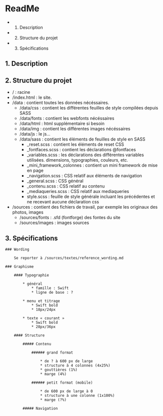 # ReadMe

* 1. Description
* 2. Structure du projet
* 3. Spécifications

## 1. Description

## 2. Structure du projet

* / : racine
* /index.html : le site.
* /data : contient toutes les données nécéssaires.
	* /data/css : contient les différentes feuilles de style compilées depuis SASS
	* /data/fonts : contient les webfonts nécéssaires
	* /data/html : html supplémentaire si besoin
	* /data/img : contient les différentes images nécéssaires
	* /data/js : le js…
	* /data/sass : contient les éléments de feuilles de style en SASS
		* _reset.scss : contient les éléments de reset CSS
		* _fontfaces.scss : contient les déclarations @fontfaces
		* _variables.scss : les déclarations des différentes variables utilisées. dimensions, typographies, couleurs, etc.
		* _mini_framework_colonnes : contient un mini framework de mise en page
		* _navigation.scss : CSS relatif aux éléments de navigation
		* _general.scss : CSS général
		* _contenu.scss : CSS relatif au contenu
		* _mediaqueries.scss : CSS relatif aux mediaqueries
		* style.scss : feuille de style générale incluant les précédentes et ne recevant aucune déclaration css
* /sources : contient des fichiers de travail, par exemple les originaux des photos, images
	* /sources/fonts : .sfd (fontforge) des fontes du site
	* /sources/images : images sources

## 3. Spécifications

	### Wording

		Se reporter à /sources/textes/reference_wording.md

	### Graphisme

		#### Typographie

			* général
				* famille : Swift
				* ligne de base : ?

			* menu et titrage
				* Swift bold
				* 18px/24px

			* texte « courant »
				* Swift bold
				* 28px/36px

		#### Structure

			##### Contenu

				###### grand format

					* de ? à 600 px de large
					* structure à 4 colonnes (4x25%)
					* gouttières (1%)
					* marge (4%)

				###### petit format (mobile)

					* de 600 px de large à 0
					* structure à une colonne (1x100%)
					* marge (?%)

			##### Navigation
